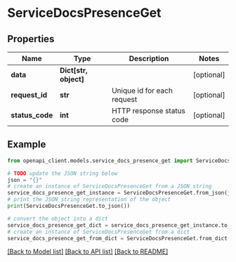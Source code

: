 # ServiceDocsPresenceGet


## Properties

Name | Type | Description | Notes
------------ | ------------- | ------------- | -------------
**data** | **Dict[str, object]** |  | [optional] 
**request_id** | **str** | Unique id for each request | [optional] 
**status_code** | **int** | HTTP response status code | [optional] 

## Example

```python
from openapi_client.models.service_docs_presence_get import ServiceDocsPresenceGet

# TODO update the JSON string below
json = "{}"
# create an instance of ServiceDocsPresenceGet from a JSON string
service_docs_presence_get_instance = ServiceDocsPresenceGet.from_json(json)
# print the JSON string representation of the object
print(ServiceDocsPresenceGet.to_json())

# convert the object into a dict
service_docs_presence_get_dict = service_docs_presence_get_instance.to_dict()
# create an instance of ServiceDocsPresenceGet from a dict
service_docs_presence_get_from_dict = ServiceDocsPresenceGet.from_dict(service_docs_presence_get_dict)
```
[[Back to Model list]](../README.md#documentation-for-models) [[Back to API list]](../README.md#documentation-for-api-endpoints) [[Back to README]](../README.md)


